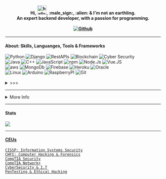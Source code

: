 <h4 align="center">
Hi, <img src="https://user-images.githubusercontent.com/61727167/114547962-cecc6b80-9c67-11eb-9697-b1c5a8c8ff46.gif" alt="hello" width="30px">, :male_sign:, :alien: & I'm not an earthling.
<br>
An expert backend developer, with a passion for programming.
<br><br>
<a href="https://github.com/vicqtor"><img src="https://img.shields.io/badge/GitHub-white?style=for-the-badge&logo=github&logoColor=black" alt="Github"></a>
</h4>

<hr>
<h4 align="left">About: Skills, Languanges, Tools & Frameworks</h4>
<div align="left">
<img src="https://img.shields.io/badge/Python-000000?style=for-the-badge&logo=python" alt="Python">
<img src="https://img.shields.io/badge/Django-darkgreen?style=for-the-badge&logo=django" alt="Django">
<img src="https://img.shields.io/badge/RestApis-black?style=for-the-badge&logo=api" alt="RestAPIs">
<img src="https://img.shields.io/badge/Blockchain-000000?style=for-the-badge&logo=blockchain&logoColor=darkorange" alt="Blockchain">
<img src="https://img.shields.io/badge/Cyber Security-darkred?style=for-the-badge&logo=cyber&logoColor=black" alt="Cyber Security">
<br>
<img src="https://img.shields.io/badge/Java SE|EE|ME|FX-white?style=for-the-badge&logo=java&logoColor=darkred" alt="Java">
<img src="https://img.shields.io/badge/C++-000000?style=for-the-badge&logo=cplusplus&logoColor=3776AB" alt="C++">
<img src="https://img.shields.io/badge/JavaScript-323330?style=for-the-badge&logo=javascript&logoColor=F7DF1E" alt="JavaScript">
<img src="https://img.shields.io/badge/npm-CB3837?style=for-the-badge&logo=npm&logoColor=white" alt="npm">
<img src="https://img.shields.io/badge/Node.Js-00000F?style=for-the-badge&logo=nodedotjs" alt="Node.Js">
<img src="https://img.shields.io/badge/Vue.Js-000000?style=for-the-badge&logo=vuedotjs" alt="Vue.JS">
<br>
<img src="https://img.shields.io/badge/aws-000000?style=for-the-badge&logo=amazon" alt="aws">
<img src="https://img.shields.io/badge/Mongo-00000F?style=for-the-badge&logo=mongodb" alt="MongoDb">
<img src="https://img.shields.io/badge/Firebase-ffca28?style=for-the-badge&logo=firebase&logoColor=black" alt="Firebase">
<img src="https://img.shields.io/badge/Heroku-430098?style=for-the-badge&logo=heroku&logoColor=white" alt="Heroku">
<img src="https://img.shields.io/badge/Oracle-000000?style=for-the-badge&logo=oracle&logoColor=darkred" alt="Oracle">
<br>
<img src="https://img.shields.io/badge/Linux-000000?style=for-the-badge&logo=linux&logoColor=darkred" alt="Linux">
<img src="https://img.shields.io/badge/Arduino-white?style=for-the-badge&logo=arduino&logoColor=3776AB" alt="Arduino">
<img src="https://img.shields.io/badge/Raspberry-white?style=for-the-badge&logo=raspberrypi&logoColor=darkred" alt="RaspberryPI">
<img src="https://img.shields.io/badge/Git-F05032?style=for-the-badge&logo=git&logoColor=white" alt="Git">
<br><br>
<details>
<summary>>>></summary>
<h4 align="left">Artificial Intelligence & Machine Learning</h4>
<img src="https://img.shields.io/badge/OpenCV-339933?style=for-the-badge&logo=opencv" alt="OpenCV">
<img src="https://img.shields.io/badge/Tensorflow-00000F?style=for-the-badge&logo=tensorflow" alt="Tensorflow">
<img src="https://img.shields.io/badge/Pytorch-000000?style=for-the-badge&logo=pytorch&logoColor=darkorange" alt="Pytorch">
<img src="https://img.shields.io/badge/Numpy-00000F?style=for-the-badge&logo=numpy&logoColor=white" alt="Numpy">
<img src="https://img.shields.io/badge/Pandas-3776AB?style=for-the-badge&logo=pandas&logoColor=white" alt="Pandas">
<img src="https://img.shields.io/badge/MatPlotLib-00000F?style=for-the-badge&logo=scikitlearn&logoColor=white" alt="MatPlotLib">
<br>
<img src="https://img.shields.io/badge/Data Science-00000F?style=for-the-badge&logo=datascience" alt="Data Science">
<img src="https://img.shields.io/badge/Robotics-00000F?style=for-the-badge&logo=robot" alt="Robotics">
<img src="https://img.shields.io/badge/Automation-00000F?style=for-the-badge&logo=automation" alt="Automation">
</details>
</div>

<hr>
<details>
<summary>More Info</summary>
<br>
<div align="left">
<img src="https://img.shields.io/badge/Networks Engineering-white?style=for-the-badge&logo=cisco&logoColor=000000" alt="Networks Engineering">
<img src="https://img.shields.io/badge/Cloud Engineering (BaaS, IaaS, SaaS, PaaS)-ffca28?style=for-the-badge&logo=digitalocean&logoColor=black" alt="Cloud Engineering (BaaS, IaaS, SaaS, PaaS)">
<br>
<img src="https://img.shields.io/badge/Jupyter-F37626.svg?&style=for-the-badge&logo=Jupyter&logoColor=white" alt="Jupyter">
<img src="https://img.shields.io/badge/Tailwind-000000?style=for-the-badge&logo=tailwindcss" alt="TailwindCSS">
<img src="https://img.shields.io/badge/HTML5-E34F26?style=for-the-badge&logo=html5&logoColor=white" alt="HTML5">
<img src="https://img.shields.io/badge/CSS3-1572B6?style=for-the-badge&logo=css3&logoColor=white" alt="CSS3">
<img src="https://img.shields.io/badge/Flask-000000?style=for-the-badge&logo=flask&logoColor=white" alt="Flask">
<img src="https://img.shields.io/badge/ionic-3776AB?style=for-the-badge&logo=ionic&logoColor=white" alt="Ionic">
<img src="https://img.shields.io/badge/CapacitorJs-00000F?style=for-the-badge&logo=capacitor" alt="CapacitorJs">
<img src="https://img.shields.io/badge/Anaconda-000000.svg?&style=for-the-badge&logo=anaconda" alt="Anaconda">
</div>
</details>

<hr>
<h4 align="left">Stats</h4>
<a href="https://github.com/vicqtor/github-readme-stats"><img align="center" src="https://github-readme-stats.vercel.app/api/top-langs/?username=vicqtor&layout=compact&theme=buefy&hide_border=true"/>

<hr>
<h4 align="left">CEUs</h4>
<code>CISSP: Information Systems Security</code><br>
<code>CHFI: Computer Hacking & Forensics</code><br>
<code>CompTIA Security</code><br>
<code>CompTIA Network+</code><br>
<code>CyberSecurity & I.T</code><br>
<code>PenTesting & Ethical Hacking</code><br>

<!--
<a href="https://github.com/vicqtor/github-readme-stats"><img align="center" src="https://github-readme-stats.vercel.app/api?username=vicqtor&show_icons=true&include_all_commits=true&theme=buefy&hide_border=true" alt="Victor"s github stats" /></a>
-->

